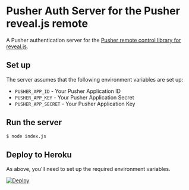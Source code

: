 # Pusher Auth Server for the Pusher reveal.js remote

A Pusher authentication server for the [Pusher remote control library for reveal.js](https://github.com/pusher-community/pusher-revealjs-remote).

## Set up

The server assumes that the following environment variables are set up:

* `PUSHER_APP_ID` - Your Pusher Application ID
* `PUSHER_APP_KEY` - Your Pusher Application Secret
* `PUSHER_APP_SECRET` - Your Pusher Application Key

## Run the server

```bash
$ node index.js
```

## Deploy to Heroku

As above, you'll need to set up the required environment variables.

[![Deploy](https://www.herokucdn.com/deploy/button.svg)](https://heroku.com/deploy)
